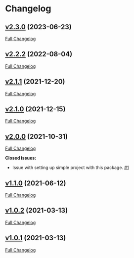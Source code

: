 # Changelog
## [v2.3.0](https://github.com/profesia/psr15-symfony-bundle/tree/v2.3.0) (2023-06-23)

[Full Changelog](https://github.com/profesia/psr15-symfony-bundle/compare/v2.2.2...v2.3.0)

## [v2.2.2](https://github.com/profesia/psr15-symfony-bundle/tree/v2.1.1) (2022-08-04)

[Full Changelog](https://github.com/profesia/psr15-symfony-bundle/compare/v2.1.1...v2.2.2)


## [v2.1.1](https://github.com/profesia/psr15-symfony-bundle/tree/v2.1.1) (2021-12-20)

[Full Changelog](https://github.com/profesia/psr15-symfony-bundle/compare/v2.1.0...v2.1.1)

## [v2.1.0](https://github.com/profesia/psr15-symfony-bundle/tree/v2.1.0) (2021-12-15)

[Full Changelog](https://github.com/profesia/psr15-symfony-bundle/compare/v2.0.0...v2.1.0)

## [v2.0.0](https://github.com/profesia/psr15-symfony-bundle/tree/v2.0.0) (2021-10-31)

[Full Changelog](https://github.com/profesia/psr15-symfony-bundle/compare/v1.1.0...v2.0.0)

**Closed issues:**

- Issue with setting up simple project with this package. [\#1](https://github.com/profesia/psr15-symfony-bundle/issues/1)

## [v1.1.0](https://github.com/profesia/psr15-symfony-bundle/tree/v1.1.0) (2021-06-12)

[Full Changelog](https://github.com/profesia/psr15-symfony-bundle/compare/v1.0.2...v1.1.0)

## [v1.0.2](https://github.com/profesia/psr15-symfony-bundle/tree/v1.0.2) (2021-03-13)

[Full Changelog](https://github.com/profesia/psr15-symfony-bundle/compare/v1.0.1...v1.0.2)

## [v1.0.1](https://github.com/profesia/psr15-symfony-bundle/tree/v1.0.1) (2021-03-13)

[Full Changelog](https://github.com/profesia/psr15-symfony-bundle/compare/v1.0.0...v1.0.1)
